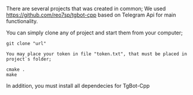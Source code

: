 There are several projects that was created in common;
We used https://github.com/reo7sp/tgbot-cpp based on Telegram Api for main functionality.

You can simply clone any of project and start them from your computer;

``` 
git clone "url"

You may place your token in file "token.txt", that must be placed in project`s folder;

cmake .
make

``` 
In addition, you must install all dependecies for TgBot-Cpp
